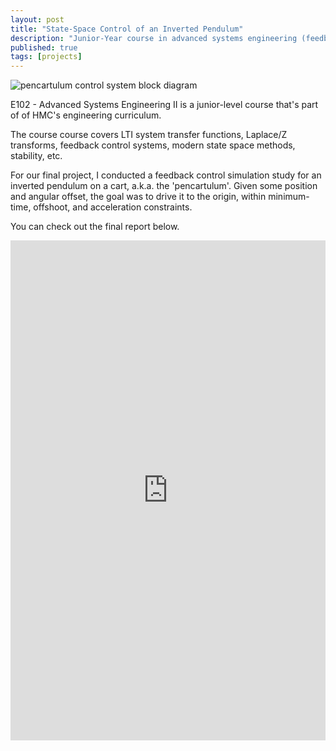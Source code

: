 ```yaml
---
layout: post
title: "State-Space Control of an Inverted Pendulum"
description: "Junior-Year course in advanced systems engineering (feedback control systems)"
published: true
tags: [projects]
---
```


<img src="{% asset 'e102.png' @path %}" alt="pencartulum control system block diagram" style="margin-left: auto; margin-right: auto"/>

E102 - Advanced Systems Engineering II is a junior-level course that's part of of HMC's engineering curriculum.

The course course covers LTI system transfer functions, Laplace/Z transforms, feedback control systems, modern state space methods, stability, etc.

For our final project, I conducted a feedback control simulation study for an inverted pendulum on a cart, a.k.a. the 'pencartulum'. Given some position and angular offset, the goal was to drive it to the origin, within minimum-time, offshoot, and acceleration constraints.

You can check out the final report below.

<iframe src="https://docs.google.com/viewer?url={{ site.url}}/files/E102FinalReport.pdf&embedded=true" width="100%" height="800px" frameborder="0" scrolling="no"></iframe>
